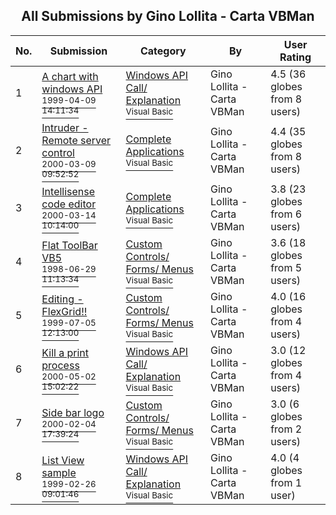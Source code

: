 ﻿<div align="center">

## All Submissions by Gino Lollita \- Carta VBMan

</div>

No.  | Submission | Category | By   | User Rating
---- | ---------- | -------- | ---- | -----------
1 | [A chart with windows API<br /><sup>1999-04-09 14:11:34</sup>](https://github.com/Planet-Source-Code/gino-lollita-carta-vbman-a-chart-with-windows-api__1-5821) | [Windows API Call/ Explanation<br /><sup>Visual Basic</sup>](../ByCategory/windows-api-call-explanation__1-39.md) | Gino Lollita \- Carta VBMan | 4.5 (36 globes from 8 users)
2 | [Intruder \- Remote server control<br /><sup>2000-03-09 09:52:52</sup>](https://github.com/Planet-Source-Code/gino-lollita-carta-vbman-intruder-remote-server-control__1-6498) | [Complete Applications<br /><sup>Visual Basic</sup>](../ByCategory/complete-applications__1-27.md) | Gino Lollita \- Carta VBMan | 4.4 (35 globes from 8 users)
3 | [Intellisense code editor<br /><sup>2000-03-14 10:14:00</sup>](https://github.com/Planet-Source-Code/gino-lollita-carta-vbman-intellisense-code-editor__1-6971) | [Complete Applications<br /><sup>Visual Basic</sup>](../ByCategory/complete-applications__1-27.md) | Gino Lollita \- Carta VBMan | 3.8 (23 globes from 6 users)
4 | [Flat ToolBar VB5<br /><sup>1998-06-29 11:13:34</sup>](https://github.com/Planet-Source-Code/gino-lollita-carta-vbman-flat-toolbar-vb5__1-5820) | [Custom Controls/ Forms/  Menus<br /><sup>Visual Basic</sup>](../ByCategory/custom-controls-forms-menus__1-4.md) | Gino Lollita \- Carta VBMan | 3.6 (18 globes from 5 users)
5 | [Editing \- FlexGrid\!\!<br /><sup>1999-07-05 12:13:00</sup>](https://github.com/Planet-Source-Code/gino-lollita-carta-vbman-editing-flexgrid__1-5759) | [Custom Controls/ Forms/  Menus<br /><sup>Visual Basic</sup>](../ByCategory/custom-controls-forms-menus__1-4.md) | Gino Lollita \- Carta VBMan | 4.0 (16 globes from 4 users)
6 | [Kill a print process<br /><sup>2000-05-02 15:02:22</sup>](https://github.com/Planet-Source-Code/gino-lollita-carta-vbman-kill-a-print-process__1-7776) | [Windows API Call/ Explanation<br /><sup>Visual Basic</sup>](../ByCategory/windows-api-call-explanation__1-39.md) | Gino Lollita \- Carta VBMan | 3.0 (12 globes from 4 users)
7 | [Side bar logo<br /><sup>2000-02-04 17:39:24</sup>](https://github.com/Planet-Source-Code/gino-lollita-carta-vbman-side-bar-logo__1-5872) | [Custom Controls/ Forms/  Menus<br /><sup>Visual Basic</sup>](../ByCategory/custom-controls-forms-menus__1-4.md) | Gino Lollita \- Carta VBMan | 3.0 (6 globes from 2 users)
8 | [List View sample<br /><sup>1999-02-26 09:01:46</sup>](https://github.com/Planet-Source-Code/gino-lollita-carta-vbman-list-view-sample__1-5871) | [Windows API Call/ Explanation<br /><sup>Visual Basic</sup>](../ByCategory/windows-api-call-explanation__1-39.md) | Gino Lollita \- Carta VBMan | 4.0 (4 globes from 1 user)
